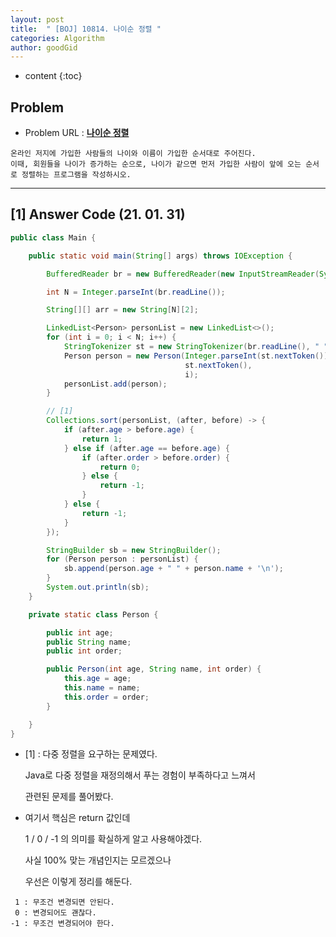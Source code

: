 ```yaml
---
layout: post
title:  " [BOJ] 10814. 나이순 정렬 "
categories: Algorithm
author: goodGid
---
```

* content
{:toc}

## Problem

* Problem URL : **[나이순 정렬](https://www.acmicpc.net/problem/10814)**

```
온라인 저지에 가입한 사람들의 나이와 이름이 가입한 순서대로 주어진다. 
이때, 회원들을 나이가 증가하는 순으로, 나이가 같으면 먼저 가입한 사람이 앞에 오는 순서로 정렬하는 프로그램을 작성하시오.
```



---

## [1] Answer Code (21. 01. 31)

``` java
public class Main {

    public static void main(String[] args) throws IOException {

        BufferedReader br = new BufferedReader(new InputStreamReader(System.in));

        int N = Integer.parseInt(br.readLine());

        String[][] arr = new String[N][2];

        LinkedList<Person> personList = new LinkedList<>();
        for (int i = 0; i < N; i++) {
            StringTokenizer st = new StringTokenizer(br.readLine(), " ");
            Person person = new Person(Integer.parseInt(st.nextToken()),
                                       st.nextToken(),
                                       i);
            personList.add(person);
        }

        // [1]
        Collections.sort(personList, (after, before) -> {
            if (after.age > before.age) {
                return 1;
            } else if (after.age == before.age) {
                if (after.order > before.order) {
                    return 0;
                } else {
                    return -1;
                }
            } else {
                return -1;
            }
        });

        StringBuilder sb = new StringBuilder();
        for (Person person : personList) {
            sb.append(person.age + " " + person.name + '\n');
        }
        System.out.println(sb);
    }

    private static class Person {

        public int age;
        public String name;
        public int order;

        public Person(int age, String name, int order) {
            this.age = age;
            this.name = name;
            this.order = order;
        }

    }
}
```

* [1] : 다중 정렬을 요구하는 문제였다.

  Java로 다중 정렬을 재정의해서 푸는 경험이 부족하다고 느껴서

  관련된 문제를 풀어봤다.

* 여기서 핵심은 return 값인데

  1 / 0 / -1 의 의미를 확실하게 알고 사용해야겠다.

  사실 100% 맞는 개념인지는 모르겠으나 

  우선은 이렇게 정리를 해둔다.

```
 1 : 무조건 변경되면 안된다.
 0 : 변경되어도 괜찮다.
-1 : 무조건 변경되어야 한다.
```